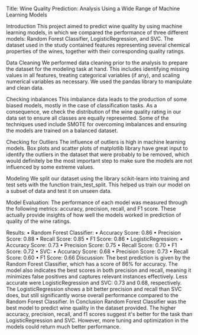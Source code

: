 Title: Wine Quality Prediction: Analysis Using a Wide Range of Machine Learning Models

Introduction
This project aimed to predict wine quality by using machine learning models, in which we compared the performance of three different models: Random Forest Classifier, LogisticRegression, and SVC. The dataset used in the study contained features representing several chemical properties of the wines, together with their corresponding quality ratings.

Data Cleaning
We performed data cleaning prior to the analysis to prepare the dataset for the modeling task at hand. This includes identifying missing values in all features, treating categorical variables (if any), and scaling numerical variables as necessary. We used the pandas library to manipulate and clean data.

Checking inbalances
This imbalance data leads to the production of some biased models, mostly in the case of classification tasks. As a consequence, we check the distribution of the wine quality rating in our data set to ensure all classes are equally represented. Some of the techniques used include SMOTE for overcoming imbalances and ensuring the models are trained on a balanced dataset.

Checking for Outliers
The influence of outliers is high in machine learning models. Box plots and scatter plots of matplotlib library have great input to identify the outliers in the dataset that were probably to be removed, which would definitely be the most important step to make sure the models are not influenced by some extreme values.

Modeling
We split our dataset using the library scikit-learn into training and test sets with the function train_test_split. This helped us train our model on a subset of data and test it on unseen data.

Model Evaluation:
The performance of each model was measured through the following metrics: accuracy, precision, recall, and F1 score. These actually provide insights of how well the models worked in prediction of quality of the wine ratings.

Results:
•	Random Forest Classifier:
•	Accuracy Score: 0.86
•	Precision Score: 0.88
•	Recall Score: 0.85
•	F1 Score: 0.86
•	LogisticRegression:
•	Accuracy Score: 0.73
•	Precision Score: 0.75
•	Recall Score: 0.70
•	F1 Score: 0.72
•	SVC:
•	Accuracy Score: 0.68
•	Precision Score: 0.73
•	Recall Score: 0.60
•	F1 Score: 0.66
Discussion: The best prediction is given by the Random Forest Classifier, which has a score of 86% for accuracy. The model also indicates the best scores in both precision and recall, meaning it minimizes false positives and captures relevant instances effectively. Less accurate were LogisticRegression and SVC: 0.73 and 0.68, respectively. The LogisticRegression shows a bit better precision and recall than SVC does, but still significantly worse overall performance compared to the Random Forest Classifier. 
In Conclusion Random Forest Classifier was the best model to predict wine quality in the dataset provided. The higher accuracy, precision, recall, and f1 scores suggest it's better for the task than LogisticRegression and SVC. However, more tuning and optimization in the models could return much better performance.
